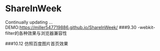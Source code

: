 # ShareInWeek
Continually updating ...
DEMO:https://miller547719886.github.io/ShareInWeek/
###9.30
-webkit-filter的各种效果与浏览器兼容性

###10.12
仿照百度图片首页效果
